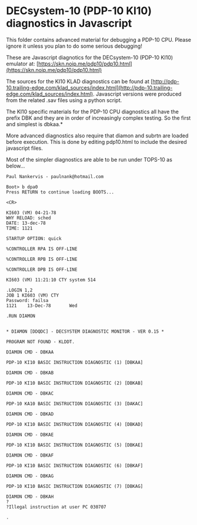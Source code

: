 # DECsystem-10 (PDP-10 KI10) diagnostics in Javascript 


This folder contains advanced material for debugging a PDP-10 CPU. Please ignore it unless you plan to do some serious debugging!

These are Javascript diagnotics for the DECsystem-10 (PDP-10 KI10) emulator at: [https://skn.noip.me/pdp10/pdp10.html](https://skn.noip.me/pdp10/pdp10.html)

The sources for the KI10 KLAD diagnostics can be found at [http://pdp-10.trailing-edge.com/klad_sources/index.html](http://pdp-10.trailing-edge.com/klad_sources/index.html). Javascript versions were produced from the related .sav files using a python script.

The KI10 specific materials for the PDP-10 CPU diagnostics all have the prefix DBK and they are in order of increasingly complex testing. So the first and simplest is dbkaa.*

More advanced diagnostics also require that diamon and subrtn are loaded before execution. This is done by editing pdp10.html to include the desired javascript files.

Most of the simpler diagnostics are able to be run under TOPS-10 as below...


```
Paul Nankervis - paulnank@hotmail.com

Boot> b dpa0
Press RETURN to continue loading BOOTS...

<CR>

KI603 (VM) 04-21-78
WHY RELOAD: sched
DATE: 13-dec-78
TIME: 1121

STARTUP OPTION: quick

%CONTROLLER RPA IS OFF-LINE

%CONTROLLER RPB IS OFF-LINE

%CONTROLLER DPB IS OFF-LINE

KI603 (VM) 11:21:10 CTY system 514

.LOGIN 1,2
JOB 1 KI603 (VM) CTY
Password: failsa
1121    13-Dec-78       Wed

.RUN DIAMON


* DIAMON [DDQDC] - DECSYSTEM DIAGNOSTIC MONITOR - VER 0.15 *

PROGRAM NOT FOUND - KLDDT. 

DIAMON CMD - DBKAA

PDP-10 KI10 BASIC INSTRUCTION DIAGNOSTIC (1) [DBKAA]

DIAMON CMD - DBKAB

PDP-10 KI10 BASIC INSTRUCTION DIAGNOSTIC (2) [DBKAB]

DIAMON CMD - DBKAC

PDP-10 KA10 BASIC INSTRUCTION DIAGNOSTIC (3) [DAKAC]

DIAMON CMD - DBKAD

PDP-10 KI10 BASIC INSTRUCTION DIAGNOSTIC (4) [DBKAD]

DIAMON CMD - DBKAE

PDP-10 KI10 BASIC INSTRUCTION DIAGNOSTIC (5) [DBKAE]

DIAMON CMD - DBKAF

PDP-10 KI10 BASIC INSTRUCTION DIAGNOSTIC (6) [DBKAF]

DIAMON CMD - DBKAG

PDP-10 KI10 BASIC INSTRUCTION DIAGNOSTIC (7) [DBKAG]

DIAMON CMD - DBKAH
?
?Illegal instruction at user PC 030707

.
```
